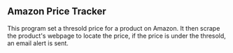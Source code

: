 ## Amazon Price Tracker

This program set a thresold price for a product on Amazon.
It then scrape the product's webpage to locate the price, if the price is under the thresold, an email alert is sent. 